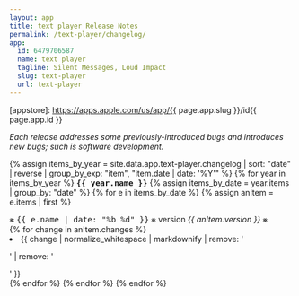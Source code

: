 ```yaml
---
layout: app
title: text player Release Notes
permalink: /text-player/changelog/
app:
  id: 6479706587
  name: text player
  tagline: Silent Messages, Loud Impact
  slug: text-player
  url: text-player
---
```


[appstore]: https://apps.apple.com/us/app/{{ page.app.slug }}/id{{ page.app.id }}

_Each release addresses some previously-introduced bugs and introduces new bugs; such is software development._

{% assign items_by_year = site.data.app.text-player.changelog | sort: "date" | reverse | group_by_exp: "item", "item.date | date: '%Y'" %}
{% for year in items_by_year %}
<tt><strong>{{ year.name }}</strong></tt>
{% assign items_by_date = year.items | group_by: "date" %}
{% for e in items_by_date %}
{% assign anItem = e.items | first %}
<div class="index-item">⨳ <tt>{{ e.name | date: "%b %d" }}</tt> ⨳ version <em>{{ anItem.version }}</em> ⨳ </div>{% for change in anItem.changes %} <li>{{ change | normalize_whitespace | markdownify | remove: '<p>' | remove: '</p>' }}</li>{% endfor %}
{% endfor %}
{% endfor %}

